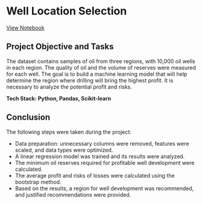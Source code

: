 # Well Location Selection

[View Notebook](https://nbviewer.org/github/ootho/data_science/blob/main/yp_well_location/well_location.ipynb)

## Project Objective and Tasks

The dataset contains samples of oil from three regions, with 10,000 oil wells in each region. The quality of oil and the volume of reserves were measured for each well. The goal is to build a machine learning model that will help determine the region where drilling will bring the highest profit. It is necessary to analyze the potential profit and risks.

**Tech Stack: Python, Pandas, Scikit-learn**

## Conclusion

The following steps were taken during the project:
- Data preparation: unnecessary columns were removed, features were scaled, and data types were optimized.
- A linear regression model was trained and its results were analyzed.
- The minimum oil reserves required for profitable well development were calculated.
- The average profit and risks of losses were calculated using the bootstrap method.
- Based on the results, a region for well development was recommended, and justified recommendations were provided.